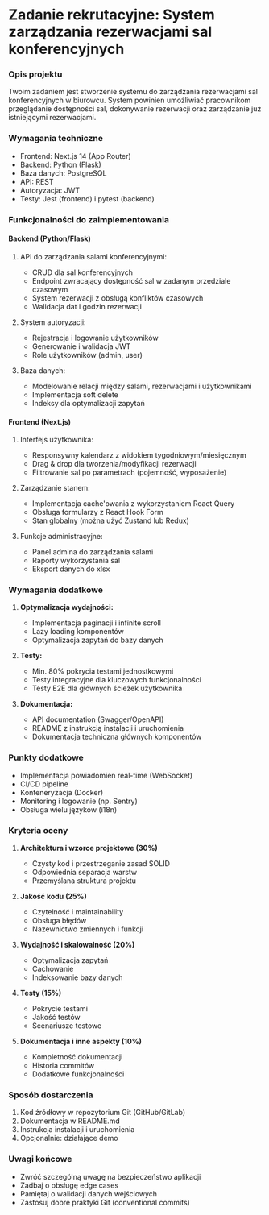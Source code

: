 # Zadanie rekrutacyjne: System zarządzania rezerwacjami sal konferencyjnych

### Opis projektu
Twoim zadaniem jest stworzenie systemu do zarządzania rezerwacjami sal konferencyjnych w biurowcu. System powinien umożliwiać pracownikom przeglądanie dostępności sal, dokonywanie rezerwacji oraz zarządzanie już istniejącymi rezerwacjami.

### Wymagania techniczne
- Frontend: Next.js 14 (App Router)
- Backend: Python (Flask)
- Baza danych: PostgreSQL
- API: REST
- Autoryzacja: JWT
- Testy: Jest (frontend) i pytest (backend)

### Funkcjonalności do zaimplementowania

#### Backend (Python/Flask)
1. API do zarządzania salami konferencyjnymi:
   - CRUD dla sal konferencyjnych
   - Endpoint zwracający dostępność sal w zadanym przedziale czasowym
   - System rezerwacji z obsługą konfliktów czasowych
   - Walidacja dat i godzin rezerwacji
   
2. System autoryzacji:
   - Rejestracja i logowanie użytkowników
   - Generowanie i walidacja JWT
   - Role użytkowników (admin, user)

3. Baza danych:
   - Modelowanie relacji między salami, rezerwacjami i użytkownikami
   - Implementacja soft delete
   - Indeksy dla optymalizacji zapytań

#### Frontend (Next.js)
1. Interfejs użytkownika:
   - Responsywny kalendarz z widokiem tygodniowym/miesięcznym
   - Drag & drop dla tworzenia/modyfikacji rezerwacji
   - Filtrowanie sal po parametrach (pojemność, wyposażenie)
   
2. Zarządzanie stanem:
   - Implementacja cache'owania z wykorzystaniem React Query
   - Obsługa formularzy z React Hook Form
   - Stan globalny (można użyć Zustand lub Redux)

3. Funkcje administracyjne:
   - Panel admina do zarządzania salami
   - Raporty wykorzystania sal
   - Eksport danych do xlsx

### Wymagania dodatkowe
1. **Optymalizacja wydajności:**
   - Implementacja paginacji i infinite scroll
   - Lazy loading komponentów
   - Optymalizacja zapytań do bazy danych

2. **Testy:**
   - Min. 80% pokrycia testami jednostkowymi
   - Testy integracyjne dla kluczowych funkcjonalności
   - Testy E2E dla głównych ścieżek użytkownika

3. **Dokumentacja:**
   - API documentation (Swagger/OpenAPI)
   - README z instrukcją instalacji i uruchomienia
   - Dokumentacja techniczna głównych komponentów

### Punkty dodatkowe
- Implementacja powiadomień real-time (WebSocket)
- CI/CD pipeline
- Konteneryzacja (Docker)
- Monitoring i logowanie (np. Sentry)
- Obsługa wielu języków (i18n)

### Kryteria oceny
1. **Architektura i wzorce projektowe (30%)**
   - Czysty kod i przestrzeganie zasad SOLID
   - Odpowiednia separacja warstw
   - Przemyślana struktura projektu

2. **Jakość kodu (25%)**
   - Czytelność i maintainability
   - Obsługa błędów
   - Nazewnictwo zmiennych i funkcji

3. **Wydajność i skalowalność (20%)**
   - Optymalizacja zapytań
   - Cachowanie
   - Indeksowanie bazy danych

4. **Testy (15%)**
   - Pokrycie testami
   - Jakość testów
   - Scenariusze testowe

5. **Dokumentacja i inne aspekty (10%)**
   - Kompletność dokumentacji
   - Historia commitów
   - Dodatkowe funkcjonalności

### Sposób dostarczenia
1. Kod źródłowy w repozytorium Git (GitHub/GitLab)
2. Dokumentacja w README.md
3. Instrukcja instalacji i uruchomienia
4. Opcjonalnie: działające demo

### Uwagi końcowe
- Zwróć szczególną uwagę na bezpieczeństwo aplikacji
- Zadbaj o obsługę edge cases
- Pamiętaj o walidacji danych wejściowych
- Zastosuj dobre praktyki Git (conventional commits)